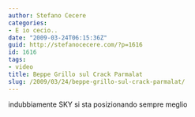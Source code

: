 ```yaml
---
author: Stefano Cecere
categories:
- E io cecio..
date: "2009-03-24T06:15:36Z"
guid: http://stefanocecere.com/?p=1616
id: 1616
tags:
- video
title: Beppe Grillo sul Crack Parmalat
slug: /2009/03/24/beppe-grillo-sul-crack-parmalat/
---
```


indubbiamente SKY si sta posizionando sempre meglio